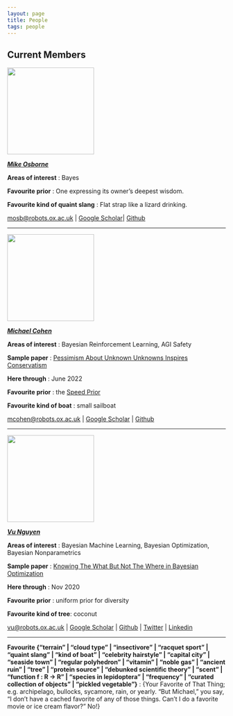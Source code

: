 ```yaml
---
layout: page
title: People
tags: people
---
```


## Current Members

<img src="../public/image/oval.png" width="200">

[***Mike Osborne***](http://www.robots.ox.ac.uk/~mosb)

**Areas of interest** : Bayes

**Favourite prior** : One expressing its owner’s deepest wisdom. 

**Favourite kind of quaint slang** : Flat strap like a lizard drinking. 

 mosb@robots.ox.ac.uk \| [Google Scholar](https://scholar.google.co.uk/citations?user=iTNcAakAAAAJ)\| [Github](https://github.com/mosb)

---

<img src="../public/image/michaelcohen.jpg" width="200">

[***Michael Cohen***](https://www.michael-k-cohen.com)

**Areas of interest** : Bayesian Reinforcement Learning, AGI Safety

**Sample paper** : [Pessimism About Unknown Unknowns Inspires Conservatism](https://pdfs.semanticscholar.org/cece/bc0c325a9fc58e78d82a42c8b3f2d9bce769.pdf)

**Here through** : June 2022

**Favourite prior** : the [Speed Prior](https://arxiv.org/abs/1604.03343)

**Favourite kind of boat** : small sailboat

mcohen@robots.ox.ac.uk \| [Google Scholar](https://scholar.google.com/citations?user=dwwuO3UAAAAJ&hl=en) \| [Github](https://github.com/mkc1000/)

---

<img src="../public/image/VuNguyen.jpg" width="200">

[***Vu Nguyen***](http://ntienvu.github.io/)

**Areas of interest** : Bayesian Machine Learning, Bayesian Optimization, Bayesian Nonparametrics

**Sample paper** : [Knowing The What But Not The Where in Bayesian Optimization](https://arxiv.org/pdf/1905.02685.pdf)

**Here through** : Nov 2020

**Favourite prior** : uniform prior for diversity

**Favourite kind of tree**: coconut

vu@robots.ox.ac.uk \| [Google Scholar](https://scholar.google.com.au/citations?user=5RQyC9cAAAAJ&hl=en) \| [Github](https://github.com/ntienvu) \| [Twitter](https://twitter.com/nguyentienvu) \| [Linkedin](https://www.linkedin.com/in/tienvunguyen/)

---







<!-- ## Left Us in etc. -->
**Favourite {“terrain” | “cloud type” | “insectivore” | “racquet sport” | “quaint slang” | “kind of boat” | “celebrity hairstyle” | “capital city” | “seaside town” | “regular polyhedron” | “vitamin” | “noble gas” | “ancient ruin” | “tree” | “protein source” | “debunked scientific theory” | “scent” | “function f : R -> R” | “species in lepidoptera” | “frequency” | “curated collection of objects” | “pickled vegetable”}** : {Your Favorite of That Thing; e.g. archipelago, bullocks, sycamore, rain, or yearly. “But Michael,” you say, “I don’t have a cached favorite of any of those things. Can’t I do a favorite movie or ice cream flavor?” No!}


<!-- ## Left Us in 2021 -->

<!-- ## Left Us in 2020 -->
